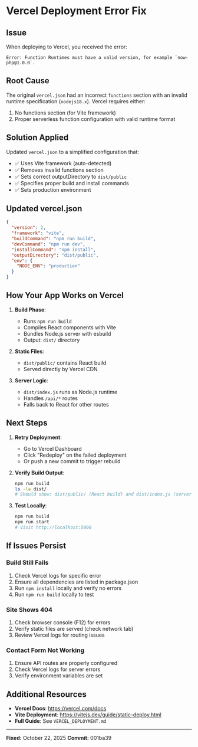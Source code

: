 # Vercel Deployment Error Fix

## Issue
When deploying to Vercel, you received the error:
```
Error: Function Runtimes must have a valid version, for example `now-php@1.0.0`.
```

## Root Cause
The original `vercel.json` had an incorrect `functions` section with an invalid runtime specification (`nodejs18.x`). Vercel requires either:
1. No functions section (for Vite framework)
2. Proper serverless function configuration with valid runtime format

## Solution Applied
Updated `vercel.json` to a simplified configuration that:
- ✅ Uses Vite framework (auto-detected)
- ✅ Removes invalid functions section
- ✅ Sets correct outputDirectory to `dist/public`
- ✅ Specifies proper build and install commands
- ✅ Sets production environment

## Updated vercel.json
```json
{
  "version": 2,
  "framework": "vite",
  "buildCommand": "npm run build",
  "devCommand": "npm run dev",
  "installCommand": "npm install",
  "outputDirectory": "dist/public",
  "env": {
    "NODE_ENV": "production"
  }
}
```

## How Your App Works on Vercel

1. **Build Phase**: 
   - Runs `npm run build`
   - Compiles React components with Vite
   - Bundles Node.js server with esbuild
   - Output: `dist/` directory

2. **Static Files**:
   - `dist/public/` contains React build
   - Served directly by Vercel CDN

3. **Server Logic**:
   - `dist/index.js` runs as Node.js runtime
   - Handles `/api/*` routes
   - Falls back to React for other routes

## Next Steps

1. **Retry Deployment**:
   - Go to Vercel Dashboard
   - Click "Redeploy" on the failed deployment
   - Or push a new commit to trigger rebuild

2. **Verify Build Output**:
   ```bash
   npm run build
   ls -la dist/
   # Should show: dist/public/ (React build) and dist/index.js (server)
   ```

3. **Test Locally**:
   ```bash
   npm run build
   npm run start
   # Visit http://localhost:5000
   ```

## If Issues Persist

### Build Still Fails
1. Check Vercel logs for specific error
2. Ensure all dependencies are listed in package.json
3. Run `npm install` locally and verify no errors
4. Run `npm run build` locally to test

### Site Shows 404
1. Check browser console (F12) for errors
2. Verify static files are served (check network tab)
3. Review Vercel logs for routing issues

### Contact Form Not Working
1. Ensure API routes are properly configured
2. Check Vercel logs for server errors
3. Verify environment variables are set

## Additional Resources

- **Vercel Docs**: https://vercel.com/docs
- **Vite Deployment**: https://vitejs.dev/guide/static-deploy.html
- **Full Guide**: See `VERCEL_DEPLOYMENT.md`

---

**Fixed:** October 22, 2025
**Commit:** 001ba39
